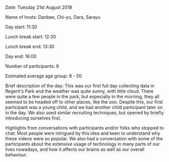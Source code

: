 Date: Tuesday 21st August 2018

Name of hosts: Danbee, Chi-yu, Dara, Sarayu

Day start: 11:30

Lunch break start: 12:30

Lunch break end: 13:30

Day end: 16:00

Number of participants: 9

Estimated average age group: 8 - 50

Brief description of the day: This was our first full day collecting data in Regent's Park and the weather was quite sunny, with little cloud. There were quite a few people in the park, but especially in the morning, they all seemed to be headed off to other places, like the zoo. Despite this, our first participant was a young child, and we had another child participant later on in the day. We also used similar recruiting techniques, but opened by briefly introducing ourselves first.

Highlights from conversations with participants and/or folks who stopped to chat: Most people were intrigued by this idea and keen to understand why these videos were so popular. We also had a conversation with some of the participants about the extensive usage of technology in many parts of our lives nowadays, and how it affects our brains as well as our overall behaviour. 
